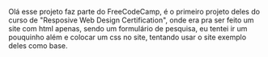 Olá esse projeto faz parte do FreeCodeCamp, é o primeiro projeto deles do curso de "Resposive Web Design Certification", onde era pra ser feito um site com html apenas, sendo um formulário de pesquisa, eu tentei ir um pouquinho além e colocar um css no site, tentando usar o site exemplo deles como base.